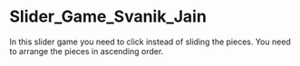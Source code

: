 # Slider_Game_Svanik_Jain
In this slider game you need to click instead of sliding the pieces. You need to arrange the pieces in ascending order.
